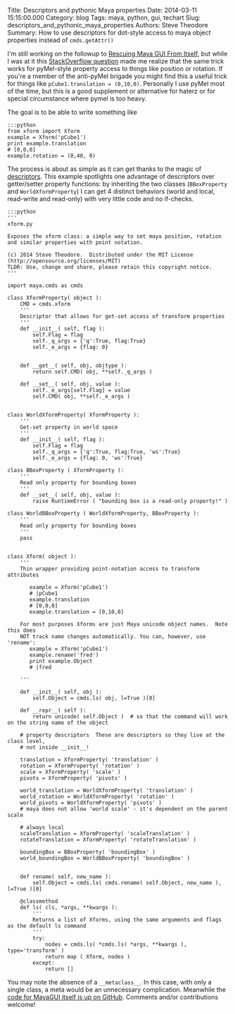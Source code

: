 Title: Descriptors and pythonic Maya properties
Date: 2014-03-11 15:15:00.000
Category: blog
Tags: maya, python, gui, techart
Slug: descriptors_and_pythonic_maya_properties
Authors: Steve Theodore
Summary: How to use descriptors for dot-style access to maya object properties instead of `cmds.getAttr()`

I'm still working on the followup to [Rescuing Maya GUI From Itself](rescuing_maya_gui_from_itself.html), but while I was at it this [StackOverflow question](http://stackoverflow.com/questions/22291337/python-re-implementing-setattr-with-super) made me realize that the same trick works for pyMel-style property access to things like position or rotation. If you're a member of the anti-pyMel brigade you might find this a useful trick for things like `pCube1.translation = (0,10,0)`. Personally I use pyMel most of the time, but this is a good supplement or alternative for haterz or for special circumstance where pymel is too heavy. 

The goal is to be able to write something like
    
    :::python
    from xform import Xform  
    example = Xform('pCube1')  
    print example.translation  
    # [0,0,0]  
    example.rotation = (0,40, 0)  
    

The process is about as simple as it can get thanks to the magic of [descriptors](rescuing_maya_gui_from_itself.html). This example spotlights one advantage of descriptors over getter/setter property functions: by inheriting the two classes (`BBoxProperty` and `WorldXformProperty`) I can get 4 distinct behaviors (world and local, read-write and read-only) with very little code and no if-checks.
    
    :::python
    '''  
    xform.py  
      
    Exposes the xform class: a simple way to set maya position, rotation and similar properties with point notation.  
      
    (c) 2014 Steve Theodore.  Distributed under the MIT License (http://opensource.org/licenses/MIT)  
    TLDR: Use, change and share, please retain this copyright notice.  
    '''  
      
    import maya.cmds as cmds  
      
    class XformProperty( object ):  
        CMD = cmds.xform  
        '''  
        Descriptor that allows for get-set access of transform properties  
        '''  
        def __init__( self, flag ):  
            self.Flag = flag  
            self._q_args = {'q':True, flag:True}  
            self._e_args = {flag: 0}  
      
      
        def __get__( self, obj, objtype ):  
            return self.CMD( obj, **self._q_args )  
      
        def __set__( self, obj, value ):  
            self._e_args[self.Flag] = value  
            self.CMD( obj, **self._e_args )  
      
      
    class WorldXformProperty( XformProperty ):  
        '''  
        Get-set property in world space  
        '''  
        def __init__( self, flag ):  
            self.Flag = flag  
            self._q_args = {'q':True, flag:True, 'ws':True}  
            self._e_args = {flag: 0, 'ws':True}  
      
    class BBoxProperty ( XformProperty ):  
        '''  
        Read only property for bounding boxes  
        '''  
        def __set__( self, obj, value ):  
            raise RuntimeError ( "bounding box is a read-only property!" )  
      
    class WorldBBoxProperty ( WorldXformProperty, BBoxProperty ):  
        '''  
        Read only property for bounding boxes  
        '''  
        pass  
      
      
    class Xform( object ):  
        '''  
        Thin wrapper providing point-notation access to transform attributes  
      
           example = Xform('pCube1')  
           # |pCube1  
           example.translation   
           # [0,0,0]  
           example.translation = [0,10,0]  
      
        For most purposes Xforms are just Maya unicode object names.  Note this does  
        NOT track name changes automatically. You can, however, use 'rename':  
           example = Xform('pCube1')  
           example.rename('fred')  
           print example.Object  
           # |fred  
      
        '''  
      
        def __init__( self, obj ):  
            self.Object = cmds.ls( obj, l=True )[0]  
      
        def __repr__( self ):  
            return unicode( self.Object )  # so that the command will work on the string name of the object  
      
        # property descriptors  These are descriptors so they live at the class level,  
        # not inside __init__!  
      
        translation = XformProperty( 'translation' )  
        rotation = XformProperty( 'rotation' )  
        scale = XformProperty( 'scale' )  
        pivots = XformProperty( 'pivots' )  
      
        world_translation = WorldXformProperty( 'translation' )  
        world_rotation = WorldXformProperty( 'rotation' )  
        world_pivots = WorldXformProperty( 'pivots' )  
        # maya does not allow 'world scale' - it's dependent on the parent scale  
      
        # always local  
        scaleTranslation = XformProperty( 'scaleTranslation' )  
        rotateTranslation = XformProperty( 'rotateTranslation' )  
      
        boundingBox = BBoxProperty( 'boundingBox' )  
        world_boundingBox = WorldBBoxProperty( 'boundingBox' )  
      
      
        def rename( self, new_name ):  
            self.Object = cmds.ls( cmds.rename( self.Object, new_name ), l=True )[0]  
      
        @classmethod  
        def ls( cls, *args, **kwargs ):  
            '''  
            Returns a list of Xforms, using the same arguments and flags as the default ls command  
            '''  
            try:  
                nodes = cmds.ls( *cmds.ls( *args, **kwargs ), type='transform' )  
                return map ( Xform, nodes )  
            except:  
                return []  
    

You may note the absence of a `__metaclass__`. In this case, with only a single class, a meta would be an unnecessary complication. Meanwhile the [code for MayaGUI itself is up on GitHub](https://github.com/theodox/mGui). Comments and/or contributions welcome!

